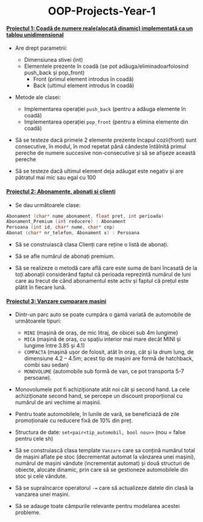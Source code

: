 # <center> OOP-Projects-Year-1 </center>

#### [Proiectul 1: Coadă de numere reale(alocată dinamic) implementată ca un tablou unidimensional](https://github.com/ralucafritz/OOP-Projects-Year-1/tree/main/Project_1)
- Are drept parametrii:
  - Dimensiunea stivei (int)
  - Elementele prezente în coadă (se pot adăuga/eliminadoarfolosind push_back și pop_front)
    - Front (primul element introdus în coadă)
    - Back (ultimul element introdus în coadă)
  
- Metode ale clasei:
    - Implementarea operației `push_back` (pentru a adăuga elemente în coadă)
    - Implementarea operației `pop_front` (pentru a elimina elemente din coadă)
  
- Să se testeze dacă primele 2 elemente prezente încapul cozii(front) sunt consecutive, în modul, în mod repetat până cândeste întâlnită primul pereche de numere succesive non-consecutive și să se afișeze această pereche

- Să se testeze dacă ultimul element deja adăugat este negativ și are pătratul mai mic sau egal cu 100


#### [Proiectul 2:  Abonamente, abonati si clienti](https://github.com/ralucafritz/OOP-Projects-Year-1/tree/main/Project_2)

- Se dau următoarele clase:
```c++
Abonament (char* nume_abonament, float pret, int perioada)
Abonament_Premium (int reducere) : Abonament
Persoana (int id, char* nume, char* cnp)
Abonat (char* nr_telefon, Abonament x) : Persoana
```
- Să se construiască clasa Clienți care reține o listă de abonați. 
  
- Să se afle numărul de abonați premium. 
  
- Să se realizeze o metodă care află care este suma de bani încasată de la toți abonații considerând faptul că perioada reprezintă numărul de luni care au trecut de când abonamentul este activ și faptul că prețul este plătit în fiecare lună.

#### [Proiectul 3: Vanzare cumparare masini](https://github.com/ralucafritz/OOP-Projects-Year-1/tree/main/Project_3)

- Dintr-un parc auto se poate cumpăra o gamă variată de automobile de următoarele tipuri: 
  - `MINI` (mașină de oraș, de mic litraj, de obicei sub 4m lungime)
  - `MICA` (mașină de oraș, cu spațiu interior mai mare decât MINI și lungime între 3.85 și 4.1) 
  - `COMPACTA` (mașină ușor de folosit, atât în oraș, cât și la drum lung, de dimensiune 4.2 – 4.5m; acest tip de mașini are formă de hatchback, combi sau sedan) 
  - `MONOVOLUME` (automobile sub formă de van, ce pot transporta 5-7 persoane). 

- Monovolumele pot fi achiziționate atât noi cât și second hand. La cele achiziționate second hand, se percepe un discount proporțional cu numărul de ani vechime ai mașinii.

- Pentru toate automobilele, în lunile de vară, se beneficiază de zile promoționale cu reducere fixă de 10% din preț. 

- Structura de date: `set<pair<tip_automobil, bool nou>>` (nou = false pentru cele sh)

- Să se construiască clasa template `Vanzare` care sa conțină numărul total de mașini aflate pe stoc (decrementat automat la vânzarea unei mașini), numărul de mașini vândute (incrementat automat) și două structuri de obiecte, alocate dinamic, prin care să se gestioneze automobilele din stoc și cele vândute. 

- Să se supraîncarce operatorul `-=` care să actualizeze datele din clasă la vanzarea unei mașini.

- Să se adauge toate câmpurile relevante pentru modelarea acestei probleme.